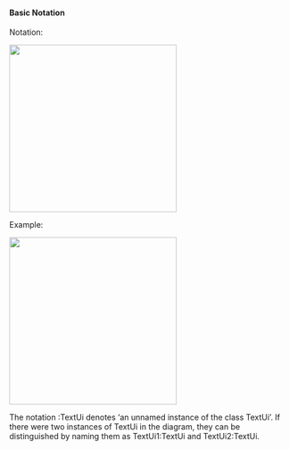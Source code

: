 <link rel="stylesheet" href="{{baseUrl}}/css/textbook.css">

<div class="website-content">

#### Basic Notation

<div id="main">

Notation:

<img src="{{baseUrl}}/uml/basicNotation/introduction/images/notation.png" height="300" />
<p/>

<tip-box>

Example:

<img src="{{baseUrl}}/uml/basicNotation/introduction/images/playerText.png" height="300" />
<p/>

The notation :TextUi denotes ‘an unnamed instance of the class TextUi’. If there were two instances of TextUi in the diagram,
they can be distinguished by naming them as TextUi1:TextUi and TextUi2:TextUi.

</tip-box>

<!-- extras ------------------------------------------------------------------------------------ -->

<panel header=":paperclip: Extras" expandable type="seamless" expanded>

  <panel header=":mortar_board: Learning Outcomes" expandable type="seamless">
    <include src="exercises.md" />
  </panel>

  <panel header=":package: Resources" expandable type="seamless">
    <include src="resources.md" />
  </panel>

  <panel header=":laughing: Humor" expandable type="seamless">
    <include src="humor.md" />
  </panel>

</panel>

</div>
</div>
